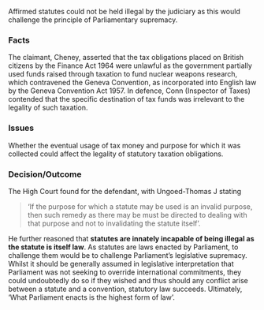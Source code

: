 Affirmed statutes could not be held illegal by the judiciary as this would challenge the principle of Parliamentary supremacy.

### Facts

The claimant, Cheney, asserted that the tax obligations placed on British citizens by the Finance Act 1964 were unlawful as the government partially used funds raised through taxation to fund nuclear weapons research, which contravened the Geneva Convention, as incorporated into English law by the Geneva Convention Act 1957. In defence, Conn (Inspector of Taxes) contended that the specific destination of tax funds was irrelevant to the legality of such taxation.

### Issues

Whether the eventual usage of tax money and purpose for which it was collected could affect the legality of statutory taxation obligations.

### Decision/Outcome

The High Court found for the defendant, with Ungoed-Thomas J stating 
> ‘If the purpose for which a statute may be used is an invalid purpose, then such remedy as there may be must be directed to dealing with that purpose and not to invalidating the statute itself’. 

He further reasoned that **statutes are innately incapable of being illegal as the statute is itself law**. As statutes are laws enacted by Parliament, to challenge them would be to challenge Parliament’s legislative supremacy. Whilst it should be generally assumed in legislative interpretation that Parliament was not seeking to override international commitments, they could undoubtedly do so if they wished and thus should any conflict arise between a statute and a convention, statutory law succeeds. Ultimately, ‘What Parliament enacts is the highest form of law’.